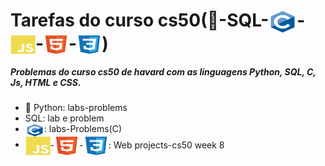 # Tarefas do curso cs50(:snake:-SQL-<img align="center" alt="Arthur-C" height="35" width="45" src="https://raw.githubusercontent.com/devicons/devicon/master/icons/c/c-original.svg">-<img align="center" alt="Arthur-Js" height="30" width="40" src="https://raw.githubusercontent.com/devicons/devicon/master/icons/javascript/javascript-plain.svg">-<img align="center" alt="Arthur-html" height="30" width="40" src="https://raw.githubusercontent.com/devicons/devicon/master/icons/html5/html5-original.svg">-<img align="center" alt="Arthur-CSS" height="30" width="40" src="https://raw.githubusercontent.com/devicons/devicon/master/icons/css3/css3-original.svg">)

##### Problemas do curso cs50 de havard com as linguagens Python, SQL, C, Js, HTML e CSS.

- :snake: Python: labs-problems 
- SQL: lab e problem
- <img align="center" alt="Arthur-C" height="20" width="30" src="https://raw.githubusercontent.com/devicons/devicon/master/icons/c/c-original.svg">: labs-Problems(C)
- <img align="center" alt="Arthur-Js" height="30" width="40" src="https://raw.githubusercontent.com/devicons/devicon/master/icons/javascript/javascript-plain.svg">-<img align="center" alt="Arthur-html" height="30" width="40" src="https://raw.githubusercontent.com/devicons/devicon/master/icons/html5/html5-original.svg">-<img align="center" alt="Arthur-CSS" height="30" width="40" src="https://raw.githubusercontent.com/devicons/devicon/master/icons/css3/css3-original.svg">: Web projects-cs50 week 8


